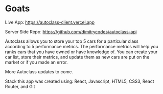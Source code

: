 # Goats

Live App: https://autoclass-client.vercel.app

Server Side Repo: https://github.com/dimitrycodes/autoclass-api

Autoclass allows you to store your top 5 cars for a particular class according to 5 performance metrics. The performance metrics will help you ranks cars that you have owned or have knowledge of. You can create your car list, store their metrics, and update them as new cars are put on the market or if you made an error. 

More Autoclass updates to come.

Stack this app was created using: React, Javascript, HTML5, CSS3, React Router, and Git


#
#
